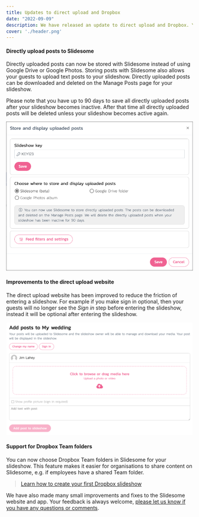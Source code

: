 ```yaml
---
title: Updates to direct upload and Dropbox
date: "2022-09-09"
description: We have released an update to direct upload and Dropbox. You can now store directly uploaded posts with Slidesome instead of using Google Drive or Google Photos. We also added support to fetch media from Dropbox Team folders.
cover: './header.png'
---
```



<h4>Directly upload posts to Slidesome</h4>
<p>Directly uploaded posts can now be stored with Slidesome instead of using Google Drive or Google Photos. Storing posts with Slidesome also allows your guests to upload text posts to your slideshow. Directly uploaded posts can be downloaded and deleted on the Manage Posts page for your slideshow.
</p>

<p>Please note that you have up to 90 days to save all directly uploaded posts after your slideshow becomes inactive. After that time all directly uploaded posts will be deleted unless your slideshow becomes active again.</p>

<img src="./ss2.png" alt=""/>

<br />

<h4>Improvements to the direct upload website</h4>
<p>The direct upload website has been improved to reduce the friction of entering a slideshow. For example if you make sign in optional, then your guests will no longer see the <i>Sign in</i> step before entering the slideshow, instead it will be optional after entering the slideshow.</p>
<img src="./ss1.png" alt=""/>

<h4>Support for Dropbox Team folders</h4>
<p>You can now choose Dropbox Team folders in Slidesome for your slideshow. This feature makes it easier for organisations to share content on Slidesome, e.g. if employees have a shared Team folder.</p>

> [Learn how to create your first Dropbox slideshow](../2022-04-18-how-to-create-dropbox-slideshow/)

<p>We have also made many small improvements and fixes to the Slidesome website and app. Your feedback is always welcome, <a href="https://slidesome.com/contact/">please let us know if you have any questions or comments</a>.</p>
